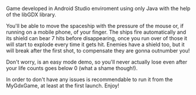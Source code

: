 Game developed in Android Studio enviroment using only Java with the help of the libGDX library.

You'll be able to move the spaceship with the pressure of the mouse or, if running on a mobile phone, of your finger. The ships fire automatically and its shield can bear 7 hits before disappearing, once you run over of those it will start to explode every time it gets hit.
Enemies have a shield too, but it will break after the first shot, to compensate they are gonna outnumber you!

Don't worry, is an easy mode demo, so you'll never actually lose even after your life counts goes below 0 (what a shame though!).

In order to don't have any issues is recommendable to run it from the MyGdxGame, at least at the first launch. 
Enjoy!
